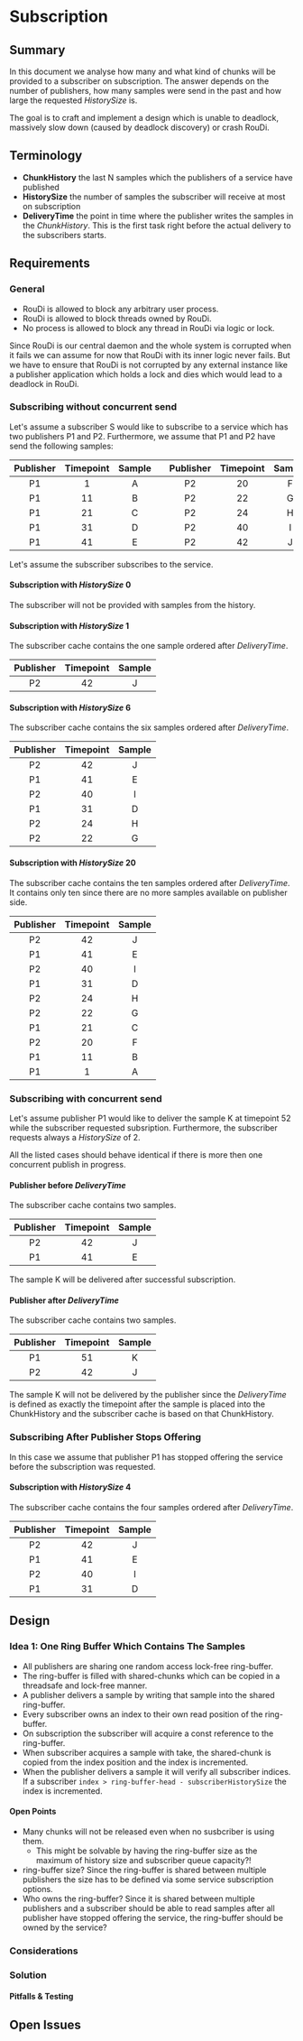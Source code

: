 # Subscription

## Summary

In this document we analyse how many and what kind of chunks will be provided
to a subscriber on subscription. The answer depends on the number of publishers,
how many samples were send in the past and how large the requested _HistorySize_
is.

The goal is to craft and implement a design which is unable to deadlock,
massively slow down (caused by deadlock discovery) or crash RouDi.

## Terminology

- **ChunkHistory** the last N samples which the publishers of a service have
   published
- **HistorySize** the number of samples the subscriber will receive at most on
   subscription
- **DeliveryTime** the point in time where the publisher writes the samples in
   the _ChunkHistory_. This is the first task right before the actual delivery to
   the subscribers starts.

## Requirements

### General

- RouDi is allowed to block any arbitrary user process.
- RouDi is allowed to block threads owned by RouDi.
- No process is allowed to block any thread in RouDi via logic or lock.

Since RouDi is our central daemon and the whole system is corrupted when it fails
we can assume for now that RouDi with its inner logic never fails. But we have to
ensure that RouDi is not corrupted by any external instance like a publisher
application which holds a lock and dies which would lead to a deadlock in RouDi.

### Subscribing without concurrent send

Let's assume a subscriber S would like to subscribe to a service which has two
publishers P1 and P2. Furthermore, we assume that P1 and P2 have send the
following samples:

| Publisher | Timepoint | Sample | | Publisher | Timepoint | Sample |
|:---------:|:---------:|:------:|-|:---------:|:---------:|:------:|
| P1        | 1         | A      | | P2        | 20        | F      |
| P1        | 11        | B      | | P2        | 22        | G      |
| P1        | 21        | C      | | P2        | 24        | H      |
| P1        | 31        | D      | | P2        | 40        | I      |
| P1        | 41        | E      | | P2        | 42        | J      |

Let's assume the subscriber subscribes to the service.

#### Subscription with _HistorySize_ 0

The subscriber will not be provided with samples from the history.

#### Subscription with _HistorySize_ 1

The subscriber cache contains the one sample ordered after _DeliveryTime_.

| Publisher | Timepoint | Sample |
|:---------:|:---------:|:------:|
| P2        | 42        | J      |

#### Subscription with _HistorySize_ 6

The subscriber cache contains the six samples ordered after _DeliveryTime_.

| Publisher | Timepoint | Sample |
|:---------:|:---------:|:------:|
| P2        | 42        | J      |
| P1        | 41        | E      |
| P2        | 40        | I      |
| P1        | 31        | D      |
| P2        | 24        | H      |
| P2        | 22        | G      |

#### Subscription with _HistorySize_ 20

The subscriber cache contains the ten samples ordered after _DeliveryTime_.
It contains only ten since there are no more samples available on publisher side.

| Publisher | Timepoint | Sample |
|:---------:|:---------:|:------:|
| P2        | 42        | J      |
| P1        | 41        | E      |
| P2        | 40        | I      |
| P1        | 31        | D      |
| P2        | 24        | H      |
| P2        | 22        | G      |
| P1        | 21        | C      |
| P2        | 20        | F      |
| P1        | 11        | B      |
| P1        | 1         | A      |

### Subscribing with concurrent send

Let's assume publisher P1 would like to deliver the sample K at timepoint
52 while the subscriber requested subsription. Furthermore, the subscriber
requests always a _HistorySize_ of 2.

All the listed cases should behave identical if there is more then one
concurrent publish in progress.

#### Publisher before _DeliveryTime_

The subscriber cache contains two samples.

| Publisher | Timepoint | Sample |
|:---------:|:---------:|:------:|
| P2        | 42        | J      |
| P1        | 41        | E      |

The sample K will be delivered after successful subscription.

#### Publisher after _DeliveryTime_

The subscriber cache contains two samples.

| Publisher | Timepoint | Sample |
|:---------:|:---------:|:------:|
| P1        | 51        | K      |
| P2        | 42        | J      |

The sample K will not be delivered by the publisher since the _DeliveryTime_
is defined as exactly the timepoint after the sample is placed into the ChunkHistory
and the subscriber cache is based on that ChunkHistory.

### Subscribing After Publisher Stops Offering

In this case we assume that publisher P1 has stopped offering the service
before the subscription was requested.

#### Subscription with _HistorySize_ 4

The subscriber cache contains the four samples ordered after _DeliveryTime_.

| Publisher | Timepoint | Sample |
|:---------:|:---------:|:------:|
| P2        | 42        | J      |
| P1        | 41        | E      |
| P2        | 40        | I      |
| P1        | 31        | D      |



## Design

### Idea 1: One Ring Buffer Which Contains The Samples

- All publishers are sharing one random access lock-free ring-buffer.
- The ring-buffer is filled with shared-chunks which can be copied in a threadsafe
    and lock-free manner.
- A publisher delivers a sample by writing that sample into the shared ring-buffer.
- Every subscriber owns an index to their own read position of the ring-buffer.
- On subscription the subscriber will acquire a const reference to the ring-buffer.
- When subscriber acquires a sample with take, the shared-chunk is copied from
    the index position and the index is incremented.
- When the publisher delivers a sample it will verify all subscriber indices.
   If a subscriber `index > ring-buffer-head - subscriberHistorySize` the index
   is incremented.

#### Open Points

- Many chunks will not be released even when no susbcriber is using them.
  - This might be solvable by having the ring-buffer size as the maximum of
    history size and subscriber queue capacity?!
- ring-buffer size? Since the ring-buffer is shared between multiple publishers
  the size has to be defined via some service subscription options.
- Who owns the ring-buffer? Since it is shared between multiple publishers and
  a subscriber should be able to read samples after all publisher have stopped
  offering the service, the ring-buffer should be owned by the service?

### Considerations

### Solution

#### Pitfalls & Testing

## Open Issues

